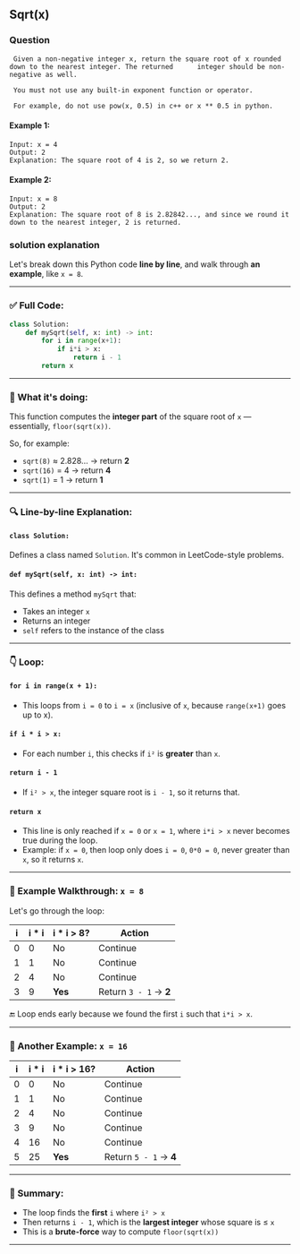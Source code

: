 ## Sqrt(x)

### Question 

     Given a non-negative integer x, return the square root of x rounded down to the nearest integer. The returned      integer should be non-negative as well.
     
     You must not use any built-in exponent function or operator.
     
     For example, do not use pow(x, 0.5) in c++ or x ** 0.5 in python.
 

#### Example 1:

    Input: x = 4
    Output: 2
    Explanation: The square root of 4 is 2, so we return 2.
#### Example 2:

    Input: x = 8
    Output: 2
    Explanation: The square root of 8 is 2.82842..., and since we round it down to the nearest integer, 2 is returned.
 
 ### solution explanation 

 Let's break down this Python code **line by line**, and walk through **an example**, like `x = 8`.

---

### ✅ Full Code:

```python
class Solution:
    def mySqrt(self, x: int) -> int:
        for i in range(x+1):
            if i*i > x:
                return i - 1
        return x
```

---

### 🧠 What it's doing:

This function computes the **integer part** of the square root of `x` — essentially, `floor(sqrt(x))`.

So, for example:

* `sqrt(8)` ≈ 2.828... → return **2**
* `sqrt(16)` = 4 → return **4**
* `sqrt(1)` = 1 → return **1**

---

### 🔍 Line-by-line Explanation:

#### `class Solution:`

Defines a class named `Solution`. It's common in LeetCode-style problems.

#### `def mySqrt(self, x: int) -> int:`

This defines a method `mySqrt` that:

* Takes an integer `x`
* Returns an integer
* `self` refers to the instance of the class

---

### 👇 Loop:

#### `for i in range(x + 1):`

* This loops from `i = 0` to `i = x` (inclusive of `x`, because `range(x+1)` goes up to x).

#### `if i * i > x:`

* For each number `i`, this checks if `i²` is **greater** than `x`.

#### `return i - 1`

* If `i² > x`, the integer square root is `i - 1`, so it returns that.

#### `return x`

* This line is only reached if `x = 0` or `x = 1`, where `i*i > x` never becomes true during the loop.
* Example: if `x = 0`, then loop only does `i = 0`, `0*0 = 0`, never greater than `x`, so it returns `x`.

---

### 🔁 Example Walkthrough: `x = 8`

Let's go through the loop:

| i | i \* i | i \* i > 8? | Action                 |
| - | ------ | ----------- | ---------------------- |
| 0 | 0      | No          | Continue               |
| 1 | 1      | No          | Continue               |
| 2 | 4      | No          | Continue               |
| 3 | 9      | **Yes**     | Return `3 - 1` → **2** |

🔚 Loop ends early because we found the first `i` such that `i*i > x`.

---

### 🔁 Another Example: `x = 16`

| i | i \* i | i \* i > 16? | Action                 |
| - | ------ | ------------ | ---------------------- |
| 0 | 0      | No           | Continue               |
| 1 | 1      | No           | Continue               |
| 2 | 4      | No           | Continue               |
| 3 | 9      | No           | Continue               |
| 4 | 16     | No           | Continue               |
| 5 | 25     | **Yes**      | Return `5 - 1` → **4** |

---

### 📌 Summary:

* The loop finds the **first** `i` where `i² > x`
* Then returns `i - 1`, which is the **largest integer** whose square is ≤ `x`
* This is a **brute-force** way to compute `floor(sqrt(x))`

---

 